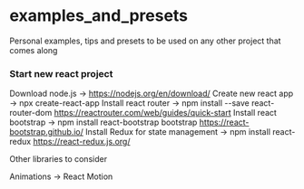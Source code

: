 # examples_and_presets
Personal examples, tips and presets to be used on any other project that comes along


### Start new react project


Download node.js -> https://nodejs.org/en/download/
Create new react app -> npx create-react-app <APPNAME>
Install react router -> npm install --save react-router-dom https://reactrouter.com/web/guides/quick-start
Install react bootstrap -> npm install react-bootstrap bootstrap https://react-bootstrap.github.io/
Install Redux for state management -> npm install react-redux https://react-redux.js.org/
  
  
Other libraries to consider

Animations -> React Motion

